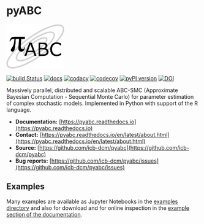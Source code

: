 # pyABC

<img src="https://raw.githubusercontent.com/ICB-DCM/pyABC/master/doc/logo/logo.png" alt="pyABC logo" width="30%"/>

[![build Status](https://travis-ci.org/ICB-DCM/pyABC.svg?branch=master)](https://travis-ci.org/ICB-DCM/pyABC)
[![docs](https://readthedocs.org/projects/pyabc/badge/?version=latest)](http://pyabc.readthedocs.io/en/latest/)
[![codacy](https://api.codacy.com/project/badge/Grade/923a9ab160e6420b9fc468701be60a98)](https://www.codacy.com/app/yannikschaelte/pyABC?utm_source=github.com&amp;utm_medium=referral&amp;utm_content=ICB-DCM/pyABC&amp;utm_campaign=Badge_Grade)
[![codecov](https://codecov.io/gh/ICB-DCM/pyABC/branch/master/graph/badge.svg)](https://codecov.io/gh/ICB-DCM/pyABC)
[![pyPI version](https://badge.fury.io/py/pyabc.svg)](https://badge.fury.io/py/pyabc)
[![DOI](https://zenodo.org/badge/DOI/10.5281/zenodo.3364560.svg)](https://doi.org/10.5281/zenodo.3364560)

Massively parallel, distributed and scalable ABC-SMC
(Approximate Bayesian Computation - Sequential Monte Carlo)
for parameter estimation of complex stochastic models.
Implemented in Python with support of the R language.

-  **Documentation:** [https://pyabc.readthedocs.io](https://pyabc.readthedocs.io)
-  **Contact:** [https://pyabc.readthedocs.io/en/latest/about.html](https://pyabc.readthedocs.io/en/latest/about.html)
-  **Source:** [https://github.com/icb-dcm/pyabc](https://github.com/icb-dcm/pyabc)
-  **Bug reports:** [https://github.com/icb-dcm/pyabc/issues](https://github.com/icb-dcm/pyabc/issues)

## Examples

Many examples are available as Jupyter Notebooks in the
[examples directory](https://github.com/icb-dcm/pyabc/tree/master/doc/examples)
and also for download and for online inspection in the
[example section of the documentation](http://pyabc.readthedocs.io/en/latest/examples.html).
